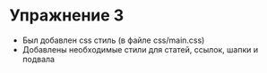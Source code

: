 # Упражнение 3

- Был добавлен css стиль (в файле css/main.css)
- Добавлены необходимые стили для статей, ссылок, шапки и подвала